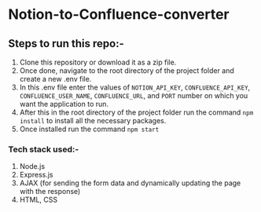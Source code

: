 # Notion-to-Confluence-converter

## Steps to run this repo:-

1. Clone this repository or download it as a zip file.
2. Once done, navigate to the root directory of the project folder and create a new .env file.
3. In this .env file enter the values of `NOTION_API_KEY`, `CONFLUENCE_API_KEY`, `CONFLUENCE_USER_NAME`, `CONFLUENCE_URL`, and  `PORT` number on which you want the application to run.
4. After this in the root directory of the project folder run the command `npm install` to install all the necessary packages.
5. Once installed run the command `npm start`

### Tech stack used:-

1. Node.js
2. Express.js
3. AJAX (for sending the form data and dynamically updating the page with the response)
4. HTML, CSS
